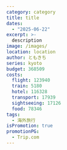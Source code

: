 ```yaml
---
category: category
title: title
dates:
  - "2025-06-22"
excerpt: >-
  description
image: /images/
location: location
author: ともきち
series: kyoto
budget: 368509
costs:
  flight: 123940
  train: 5180
  hotel: 116328
  transport: 17939
  sightseeing: 17126
  food: 78346
tags:
  - 海外旅行
isPromotion: true
promotionPG:
  - Trip.com
---
```

